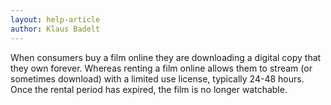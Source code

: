 ```yaml
---
layout: help-article
author: Klaus Badelt
---
```

When consumers buy a film online they are downloading a digital copy that they own forever. Whereas renting a film online allows them to stream (or sometimes download) with a limited use license, typically 24-48 hours. Once the rental period has expired, the film is no longer watchable.

